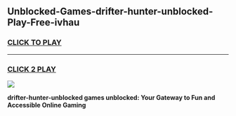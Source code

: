
## Unblocked-Games-drifter-hunter-unblocked-Play-Free-ivhau
<h3>
<a href="https://premium76.site?title=drifter-hunter-unblocked&ref=18A1">CLICK TO PLAY</a></h3>
<hr>

<h3>
<a href="https://premium76.site?title=drifter-hunter-unblocked&ref=18A1">CLICK 2 PLAY</a>
  
</h3>

<a href="https://premium76.site?title=drifter-hunter-unblocked&ref=18A1"><img src="https://clearcache.store/games.png"></a>


**drifter-hunter-unblocked games unblocked: Your Gateway to Fun and Accessible Online Gaming**
